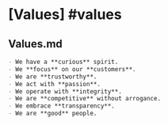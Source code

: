 # [Values] #values

## Values.md

```markdown
- We have a **curious** spirit.
- We **focus** on our **customers**.
- We are **trustworthy**.
- We act with **passion**.
- We operate with **integrity**.
- We are **competitive** without arrogance.
- We embrace **transparency**.
- We are **good** people.
```

